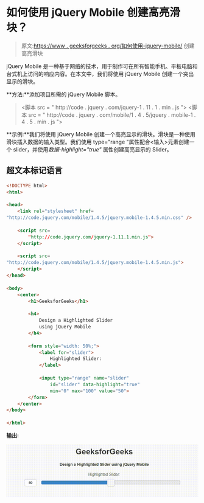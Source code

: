 # 如何使用 jQuery Mobile 创建高亮滑块？

> 原文:[https://www . geeksforgeeks . org/如何使用-jquery-mobile/](https://www.geeksforgeeks.org/how-to-create-a-highlighted-slider-using-jquery-mobile/) 创建高亮滑块

jQuery Mobile 是一种基于网络的技术，用于制作可在所有智能手机、平板电脑和台式机上访问的响应内容。在本文中，我们将使用 jQuery Mobile 创建一个突出显示的滑块。

**方法:**添加项目所需的 jQuery Mobile 脚本。

> <link rel="”stylesheet”" href="”http://code.jquery.com/mobile/1.4.5/jquery.mobile-1.4.5.min.css”">
> <脚本 src = " http://code . jquery . com/jquery-1 . 11 . 1 . min . js "></脚本>
> <脚本 src = " http://code . jquery . com/mobile/1 . 4 . 5/jquery . mobile-1 . 4 . 5 . min . js "></脚本>

**示例:**我们将使用 jQuery Mobile 创建一个高亮显示的滑块。滑块是一种使用滑块插入数据的输入类型。我们使用 type="range "属性配合<输入>元素创建一个 slider，并使用*数据-highlight="true"* 属性创建高亮显示的 Slider。

## 超文本标记语言

```html
<!DOCTYPE html>
<html>

<head>
    <link rel="stylesheet" href=
"http://code.jquery.com/mobile/1.4.5/jquery.mobile-1.4.5.min.css" />

    <script src=
        "http://code.jquery.com/jquery-1.11.1.min.js">
    </script>

    <script src=
"http://code.jquery.com/mobile/1.4.5/jquery.mobile-1.4.5.min.js">
    </script>
</head>

<body>
    <center>
        <h1>GeeksforGeeks</h1>

        <h4>
            Design a Highlighted Slider
            using jQuery Mobile
        </h4>

        <form style="width: 50%;">
            <label for="slider">
                Highlighted Slider:
            </label>

            <input type="range" name="slider" 
                id="slider" data-highlight="true" 
                min="0" max="100" value="50">
        </form>
    </center>
</body>

</html>
```

**输出:**

![](img/bc7bc31a16632654e5fc0b6196292022.png)
